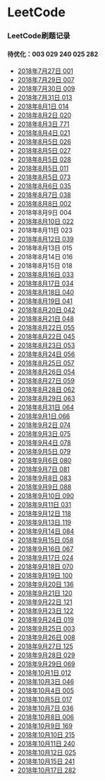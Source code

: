 # LeetCode
### LeetCode刷题记录<br>

#### 待优化：003 029 240 025 282

* [2018年7月27日    001<br>](https://www.jianshu.com/p/b5b44e9a82ae) 
* [2018年7月29日    007<br>](https://www.jianshu.com/p/73d788502bcf)
* [2018年7月30日    009<br>](https://www.jianshu.com/p/f631da0b7ea5)
* [2018年7月31日    013<br>](https://www.jianshu.com/p/d81963cb99af)
* [2018年8月1日     014<br>](https://www.jianshu.com/p/25e7ffc9bb48)
* [2018年8月2日     020<br>](https://www.jianshu.com/p/758535ce3834)
* [2018年8月3日     771<br>](https://www.jianshu.com/p/8f7fadfee9ac)
* [2018年8月4日     021<br>](https://www.jianshu.com/p/8378de542309)
* [2018年8月5日     026<br>](https://www.jianshu.com/p/99c5693c290a)
* [2018年8月5日     027<br>](https://www.jianshu.com/p/fdaefe3b1b75)
* [2018年8月5日     028<br>](https://www.jianshu.com/p/f37050dc0e20)
* [2018年8月5日     011<br>](https://www.jianshu.com/p/4d38427b73db)
* [2018年8月5日     073<br>](https://www.jianshu.com/p/016ee54b29d9)
* [2018年8月6日     035<br>](https://www.jianshu.com/p/0cfbbc37106f)
* [2018年8月7日     038<br>](https://www.jianshu.com/p/dc33178f5554)
* [2018年8月8日     002<br>](https://www.jianshu.com/p/1fec3c7361e0)
* 2018年8月9日     004<br>
* [2018年8月10日    022<br>](https://www.jianshu.com/p/a639b55a255e)
* 2018年8月11日    023<br>
* [2018年8月12日    039<br>](https://www.jianshu.com/p/f0f65d93a4f4)
* 2018年8月13日    015<br>
* 2018年8月14日    016<br>
* 2018年8月15日    018<br>
* [2018年8月16日    033<br>](https://www.jianshu.com/p/0cbe01911fa0)
* [2018年8月17日    034<br>](https://www.jianshu.com/p/b3a8ef3a7932)
* [2018年8月18日    040<br>](https://www.jianshu.com/p/ffd239423f82)
* [2018年8月19日    041<br>](https://www.jianshu.com/p/5e350ff8e552)
* [2018年8月20日    042<br>](https://www.jianshu.com/p/d66944915365)
* [2018年8月21日    048<br>](https://www.jianshu.com/p/13bfb8ca3f51)
* [2018年8月22日    055<br>](https://www.jianshu.com/p/124ac389bd2b)
* [2018年8月22日    045<br>](https://www.jianshu.com/p/ee6b32aa446d)
* [2018年8月23日    053<br>](https://www.jianshu.com/p/3ad297957792)
* [2018年8月24日    056<br>](https://www.jianshu.com/p/0db1de12ae99)
* [2018年8月25日    057<br>](https://www.jianshu.com/p/7683550f9baa)
* [2018年8月26日    054<br>](https://www.jianshu.com/p/e2d4042ff1be)
* [2018年8月27日    059<br>](https://www.jianshu.com/p/44afd0aeb828)
* [2018年8月28日    062<br>](https://www.jianshu.com/p/0ac395d13075)
* [2018年8月29日    063<br>](https://www.jianshu.com/p/53b12bb6daa2)
* [2018年8月31日    064<br>](https://www.jianshu.com/p/b9f1789fa8c1)
* [2018年9月1日    066<br>](https://www.jianshu.com/p/294f3a59e636)
* [2018年9月2日    074<br>](https://www.jianshu.com/p/f7b9cf194b43)
* [2018年9月3日    075<br>](https://www.jianshu.com/p/d46d47d5ed54)
* [2018年9月4日    078<br>](https://www.jianshu.com/p/a0116c05c0c9)
* [2018年9月5日    079<br>](https://www.jianshu.com/p/b61cc3cf66b3)
* [2018年9月6日    080<br>](https://www.jianshu.com/p/172f633148b3)
* [2018年9月7日    081<br>](https://www.jianshu.com/p/f61b6d611717)
* [2018年9月8日    083<br>](https://www.jianshu.com/p/8b8cad800ec2)
* [2018年9月9日    088<br>](https://www.jianshu.com/p/b7c09ae031ca)
* [2018年9月10日    090<br>](https://www.jianshu.com/p/52a2791c5d1c)
* [2018年9月11日    031<br>](https://www.jianshu.com/p/e0fc77169463)
* [2018年9月12日    118<br>](https://www.jianshu.com/p/82e0ec225642)
* [2018年9月13日    119<br>](https://www.jianshu.com/p/44a2cd941877)
* [2018年9月14日    084<br>](https://www.jianshu.com/p/4e988a6bf705)
* [2018年9月15日    058<br>](https://www.jianshu.com/p/1d100a07b342)
* [2018年9月16日    067<br>](https://www.jianshu.com/p/776d3825ee93)
* [2018年9月17日    024<br>](https://www.jianshu.com/p/60154ee97cc9)
* [2018年9月18日    070<br>](https://www.jianshu.com/p/499c9afb1b5e)
* [2018年9月19日    100<br>](https://www.jianshu.com/p/dfbc683d37b5)
* [2018年9月20日    136<br>](https://www.jianshu.com/p/c4cc9d3fb216)
* [2018年9月21日    120<br>](https://www.jianshu.com/p/984d05a8cf00)
* [2018年9月22日    121<br>](https://www.jianshu.com/p/9ba46b4194f4)
* [2018年9月23日    122<br>](https://www.jianshu.com/p/f66ec2dff523)
* [2018年9月24日    019<br>](https://www.jianshu.com/p/1f5bd70db6ae)
* [2018年9月25日    003<br>](https://www.jianshu.com/p/306c8bd52c0a)
* [2018年9月26日    008<br>](https://www.jianshu.com/p/c0b93d19a207)
* [2018年9月27日    125<br>](https://www.jianshu.com/p/c3edca49b364)
* [2018年9月28日    029<br>]()
* [2018年9月29日    069<br>](https://www.jianshu.com/p/a2215d490b48)
* [2018年10月1日    012<br>](https://www.jianshu.com/p/5fbfc6b86fe5)
* [2018年10月3日    046<br>](https://www.jianshu.com/p/2a1c1d600fda)
* [2018年10月4日    005<br>](https://www.jianshu.com/p/b57e446c9d44)
* [2018年10月5日    017<br>](https://www.jianshu.com/p/c568fdc3cd25)
* [2018年10月7日    036<br>](https://www.jianshu.com/p/dfbd1a4db489)
* [2018年10月8日    006<br>](https://www.jianshu.com/p/46e8407d5eda)
* [2018年10月9日    169<br>](https://www.jianshu.com/p/bfab92889dec)
* [2018年10月10日    215<br>](https://www.jianshu.com/p/426d6f868b80)
* [2018年10月11日    240<br>]()
* [2018年10月12日    025<br>]()
* [2018年10月15日    241<br>](https://www.jianshu.com/p/ffe888f6f400)
* [2018年10月17日    282<br>]()
